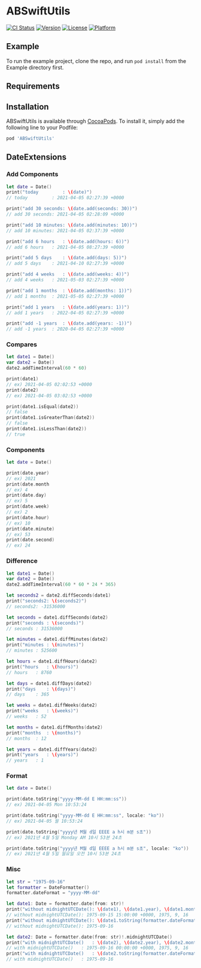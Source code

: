 # ABSwiftUtils

[![CI Status](https://img.shields.io/travis/jobdev-aiden/ABSwiftUtils.svg?style=flat)](https://travis-ci.org/github/jobdev-aiden/abswiftutils)
[![Version](https://img.shields.io/cocoapods/v/ABSwiftUtils.svg?style=flat)](https://cocoapods.org/pods/ABSwiftUtils)
[![License](https://img.shields.io/cocoapods/l/ABSwiftUtils.svg?style=flat)](https://cocoapods.org/pods/ABSwiftUtils)
[![Platform](https://img.shields.io/cocoapods/p/ABSwiftUtils.svg?style=flat)](https://cocoapods.org/pods/ABSwiftUtils)

## Example

To run the example project, clone the repo, and run `pod install` from the Example directory first.

## Requirements

## Installation

ABSwiftUtils is available through [CocoaPods](https://cocoapods.org). To install it, simply add the following line to your Podfile:

```ruby
pod 'ABSwiftUtils'
```

## DateExtensions

### Add Components

```swift
let date = Date()
print("today         : \(date)")
// today         : 2021-04-05 02:27:39 +0000

print("add 30 seconds: \(date.add(seconds: 30))")
// add 30 seconds: 2021-04-05 02:28:09 +0000

print("add 10 minutes: \(date.add(minutes: 10))")
// add 10 minutes: 2021-04-05 02:37:39 +0000

print("add 6 hours   : \(date.add(hours: 6))")
// add 6 hours   : 2021-04-05 08:27:39 +0000

print("add 5 days    : \(date.add(days: 5))")
// add 5 days    : 2021-04-10 02:27:39 +0000

print("add 4 weeks   : \(date.add(weeks: 4))")
// add 4 weeks   : 2021-05-03 02:27:39 +0000

print("add 1 months  : \(date.add(months: 1))")
// add 1 months  : 2021-05-05 02:27:39 +0000

print("add 1 years   : \(date.add(years: 1))")
// add 1 years   : 2022-04-05 02:27:39 +0000

print("add -1 years  : \(date.add(years: -1))")
// add -1 years  : 2020-04-05 02:27:39 +0000
```

### Compares

```swift
let date1 = Date()
var date2 = Date()
date2.addTimeInterval(60 * 60)

print(date1)
// ex) 2021-04-05 02:02:53 +0000
print(date2)
// ex) 2021-04-05 03:02:53 +0000

print(date1.isEqual(date2))
// false
print(date1.isGreaterThan(date2))
// false
print(date1.isLessThan(date2))
// true
```

### Components

```swift
let date = Date()

print(date.year)
// ex) 2021
print(date.month
// ex) 4
print(date.day)
// ex) 5
print(date.week)
// ex) 2
print(date.hour)
// ex) 10
print(date.minute)
// ex) 53
print(date.second)
// ex) 24
```

### Difference

```swift
let date1 = Date()
var date2 = Date()
date2.addTimeInterval(60 * 60 * 24 * 365)

let seconds2 = date2.diffSeconds(date1)
print("seconds2: \(seconds2)")
// seconds2: -31536000

let seconds = date1.diffSeconds(date2)
print("seconds : \(seconds)")
// seconds : 31536000

let minutes = date1.diffMinutes(date2)
print("minutes : \(minutes)")
// minutes : 525600

let hours = date1.diffHours(date2)
print("hours   : \(hours)")
// hours   : 8760

let days = date1.diffDays(date2)
print("days    : \(days)")
// days    : 365

let weeks = date1.diffWeeks(date2)
print("weeks   : \(weeks)")
// weeks   : 52

let months = date1.diffMonths(date2)
print("months  : \(months)")
// months  : 12

let years = date1.diffYears(date2)
print("years   : \(years)")
// years   : 1
```

### Format

```swift
let date = Date()

print(date.toString("yyyy-MM-dd E HH:mm:ss"))
// ex) 2021-04-05 Mon 10:53:24

print(date.toString("yyyy-MM-dd E HH:mm:ss", locale: "ko"))
// ex) 2021-04-05 월 10:53:24

print(date.toString("yyyy년 M월 d일 EEEE a h시 m분 s초"))
// ex) 2021년 4월 5일 Monday AM 10시 53분 24초

print(date.toString("yyyy년 M월 d일 EEEE a h시 m분 s초", locale: "ko"))
// ex) 2021년 4월 5일 월요일 오전 10시 53분 24초
```

### Misc

```swift
let str = "1975-09-16"
let formatter = DateFormatter()
formatter.dateFormat = "yyyy-MM-dd"

let date1: Date = formatter.date(from: str)!
print("without midnightUTCDate(): \(date1), \(date1.year), \(date1.month), \(date1.day)")
// without midnightUTCDate(): 1975-09-15 15:00:00 +0000, 1975, 9, 16
print("without midnightUTCDate(): \(date1.toString(formatter.dateFormat))")
// without midnightUTCDate(): 1975-09-16

let date2: Date = formatter.date(from: str)!.midnightUTCDate()
print("with midnightUTCDate()   : \(date2), \(date2.year), \(date2.month), \(date2.day)")
// with midnightUTCDate()   : 1975-09-16 00:00:00 +0000, 1975, 9, 16
print("with midnightUTCDate()   : \(date2.toString(formatter.dateFormat))")
// with midnightUTCDate()   : 1975-09-16
```
